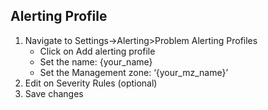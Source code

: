 ## Alerting Profile

1. Navigate to Settings->Alerting>Problem Alerting Profiles
    * Click on Add alerting profile
    * Set the name: {your_name}
    * Set the Management zone: ‘{your_mz_name}’
2. Edit on Severity Rules (optional)
3. Save changes  
